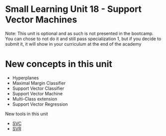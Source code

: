 # Small Learning Unit 18 - Support Vector Machines

Note: This unit is optional and as such is not presented in the bootcamp. You can chose to 
not do it and still pass specialization 1, but if you decide to submit it, it will show in your
curriculum at the end of the academy

# New concepts in this unit

*  Hyperplanes
*  Maximal Margin Classifier
*  Support Vector Classifier
*  Support Vector Machine
*  Multi-Class extension
*  Support Vector Regression

New tools in this unit

* [SVC](https://scikit-learn.org/stable/modules/generated/sklearn.svm.SVC.html)
* [SVR](https://scikit-learn.org/stable/modules/generated/sklearn.svm.SVR.html)

